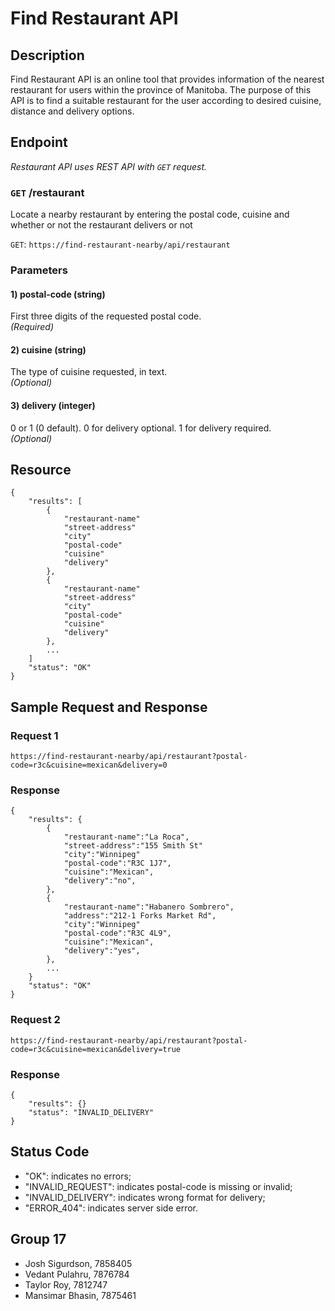Find Restaurant API
=================

## Description

Find Restaurant API is an online tool that provides information of the nearest restaurant for users within the province of Manitoba. The purpose of this API is to find a suitable restaurant for the user according to desired cuisine, distance and delivery options. 

## Endpoint

_Restaurant API uses REST API with `GET` request._ 

### `GET` /restaurant 
Locate a nearby restaurant by entering the postal code, cuisine and whether or not the restaurant delivers or not

`GET`: `https://find-restaurant-nearby/api/restaurant`

### Parameters

#### 1) postal-code (string)

First three digits of the requested postal code. \
_(Required)_

#### 2) cuisine (string)

The type of cuisine requested, in text. \
_(Optional)_

#### 3) delivery (integer)

0 or 1 (0 default). 0 for delivery optional. 1 for delivery required. \
_(Optional)_

## Resource

    {
        "results": [
            {
                "restaurant-name"
                "street-address"
                "city"
                "postal-code"
                "cuisine"
                "delivery"
            },
            {
                "restaurant-name"
                "street-address"
                "city"
                "postal-code"
                "cuisine"
                "delivery"
            },
            ...
        ]
        "status": "OK"
    }

## Sample Request and Response


### Request 1

`https://find-restaurant-nearby/api/restaurant?postal-code=r3c&cuisine=mexican&delivery=0`

### Response

    {
        "results": {
            {
                "restaurant-name":"La Roca",
                "street-address":"155 Smith St"
                "city":"Winnipeg"
                "postal-code":"R3C 1J7",
                "cuisine":"Mexican",
                "delivery":"no",
            },
            {
                "restaurant-name":"Habanero Sombrero",
                "address":"212-1 Forks Market Rd",
                "city":"Winnipeg"
                "postal-code":"R3C 4L9",
                "cuisine":"Mexican",
                "delivery":"yes",
            },
            ...
        }
        "status": "OK"
    }

### Request 2

`https://find-restaurant-nearby/api/restaurant?postal-code=r3c&cuisine=mexican&delivery=true`

### Response

    {
        "results": {}
        "status": "INVALID_DELIVERY"
    }


## Status Code
* "OK": indicates no errors;
* "INVALID_REQUEST": indicates postal-code is missing or invalid;
* "INVALID_DELIVERY": indicates wrong format for delivery;
* "ERROR_404": indicates server side error. 

## Group 17
 - Josh Sigurdson,  7858405
 - Vedant Pulahru,  7876784
 - Taylor Roy,      7812747
 - Mansimar Bhasin, 7875461
